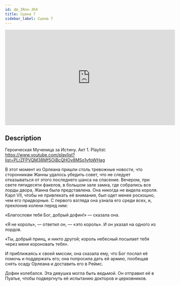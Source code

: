 ```yaml
---
id: dm_IRnn-JK4
title: Сцена 7
sidebar_label: Сцена 7
---
```


<iframe
  width="560"
  height="315"
  src="https://www.youtube.com/embed/dm_IRnn-JK4"
  title="YouTube video player"
  frameborder="0"
  allow="accelerometer; autoplay; clipboard-write; encrypted-media; gyroscope; picture-in-picture; web-share"
  referrerpolicy="strict-origin-when-cross-origin"
  allowfullscreen
></iframe>

## Description

Героическая Мученица за Истину. Акт 1.
Playlist: https://www.youtube.com/playlist?list=PLrZFPVQM38MfSOiBcQHOv8MSo1vfpWHag

В этот момент из Орлеана пришли столь тревожные новости, что сторонникам Жанны удалось убедить совет, что не следует отказываться от этого последнего шанса на спасение. Вечером, при свете пятидесяти факелов, в большом зале замка, где собрались все лорды двора, Жанна была представлена. Она никогда не видела короля. Карл VII, чтобы не привлекать её внимания, был одет менее роскошно, чем его придворные. С первого взгляда она узнала его среди всех, и, преклонив колени перед ним:

«Благослови тебя Бог, добрый дофин!» — сказала она.

«Я не король», — ответил он, — «это король». И он указал на одного из лордов.

«Ты, добрый принц, и никто другой; король небесный посылает тебя через меня короновать тебя».

И приближаясь к своей миссии, она сказала ему, что Бог послал её помочь и поддержать его; она попросила дать ей армию, пообещав снять осаду Орлеана и доставить его в Реймс.

Дофин колебался. Эта девушка могла быть ведьмой. Он отправил её в Пуатье, чтобы подвергнуть её испытанию докторов и церковников.
